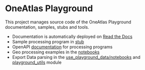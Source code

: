 # OneAtlas Playground

This project manages source code of the OneAtlas Playground documentation, samples, stubs and tools.

* Documentation is automatically deployed on [Read the Docs](http://playground-docs.readthedocs.io/)
* Sample processing program in [stub](http://github.com/airbusgeo/playground-docs/tree/master/stub)
* OpenAPI [documentation](https://airbusgeo.github.io/geoapi-viewer/?url=https://raw.githubusercontent.com/airbusgeo/playground-docs/master/api/api_geo_process_v1.0.yaml) for processing programs
* Geo processing examples in the [notebooks](http://github.com/airbusgeo/playground-docs/tree/master/notebooks)
* Export Data parsing in the [use_playground_data/notebooks](http://github.com/airbusgeo/playground-docs/tree/master/use_playground_data/notebooks) and [playground_utils](http://github.com/airbusgeo/playground-docs/tree/master/use_playground_data/playground_utils) module
